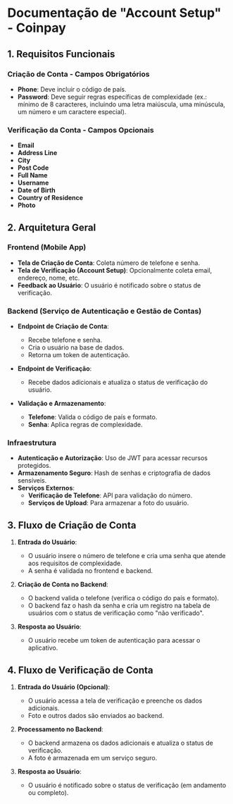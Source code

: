 # Documentação de "Account Setup" - Coinpay

## 1. Requisitos Funcionais

### Criação de Conta - Campos Obrigatórios
- **Phone**: Deve incluir o código de país.
- **Password**: Deve seguir regras específicas de complexidade (ex.: mínimo de 8 caracteres, incluindo uma letra maiúscula, uma minúscula, um número e um caractere especial).

### Verificação da Conta - Campos Opcionais
- **Email**
- **Address Line**
- **City**
- **Post Code**
- **Full Name**
- **Username**
- **Date of Birth**
- **Country of Residence**
- **Photo**

## 2. Arquitetura Geral

### Frontend (Mobile App)
- **Tela de Criação de Conta**: Coleta número de telefone e senha.
- **Tela de Verificação (Account Setup)**: Opcionalmente coleta email, endereço, nome, etc.
- **Feedback ao Usuário**: O usuário é notificado sobre o status de verificação.

### Backend (Serviço de Autenticação e Gestão de Contas)
- **Endpoint de Criação de Conta**: 
  - Recebe telefone e senha.
  - Cria o usuário na base de dados.
  - Retorna um token de autenticação.

- **Endpoint de Verificação**:
  - Recebe dados adicionais e atualiza o status de verificação do usuário.

- **Validação e Armazenamento**:
  - **Telefone**: Valida o código de país e formato.
  - **Senha**: Aplica regras de complexidade.

### Infraestrutura
- **Autenticação e Autorização**: Uso de JWT para acessar recursos protegidos.
- **Armazenamento Seguro**: Hash de senhas e criptografia de dados sensíveis.
- **Serviços Externos**:
  - **Verificação de Telefone**: API para validação do número.
  - **Serviços de Upload**: Para armazenar a foto do usuário.

## 3. Fluxo de Criação de Conta

1. **Entrada do Usuário**:
   - O usuário insere o número de telefone e cria uma senha que atende aos requisitos de complexidade.
   - A senha é validada no frontend e backend.

2. **Criação de Conta no Backend**:
   - O backend valida o telefone (verifica o código do país e formato).
   - O backend faz o hash da senha e cria um registro na tabela de usuários com o status de verificação como "não verificado".

3. **Resposta ao Usuário**:
   - O usuário recebe um token de autenticação para acessar o aplicativo.

## 4. Fluxo de Verificação de Conta

1. **Entrada do Usuário (Opcional)**:
   - O usuário acessa a tela de verificação e preenche os dados adicionais.
   - Foto e outros dados são enviados ao backend.

2. **Processamento no Backend**:
   - O backend armazena os dados adicionais e atualiza o status de verificação.
   - A foto é armazenada em um serviço seguro.

3. **Resposta ao Usuário**:
   - O usuário é notificado sobre o status de verificação (em andamento ou completo).
